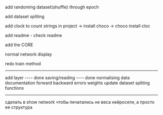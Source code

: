 add randoming dataset(shuffle) through epoch

add dataset spliting

add clock to count strings in project -> install choco -> choco install cloc

add readme - check readme 

add the CORE
    
normal network display

redo train method

***********
add layer ---- done
saving/reading ---- done
normalising data
documentation
forward
backward
errors
weights update
dataset spliting
functions
**************
сделать в show network чтобы печатались не веса нейросети, а просто ее структура 